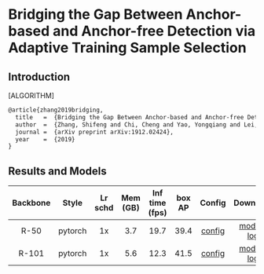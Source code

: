 # Bridging the Gap Between Anchor-based and Anchor-free Detection via Adaptive Training Sample Selection

## Introduction

[ALGORITHM]

```latex
@article{zhang2019bridging,
  title   =  {Bridging the Gap Between Anchor-based and Anchor-free Detection via Adaptive Training Sample Selection},
  author  =  {Zhang, Shifeng and Chi, Cheng and Yao, Yongqiang and Lei, Zhen and Li, Stan Z.},
  journal =  {arXiv preprint arXiv:1912.02424},
  year    =  {2019}
}
```

## Results and Models

| Backbone  | Style   | Lr schd | Mem (GB) | Inf time (fps) | box AP | Config | Download |
|:---------:|:-------:|:-------:|:--------:|:--------------:|:------:|:------:|:--------:|
| R-50      | pytorch | 1x      | 3.7      | 19.7           |  39.4  | [config](https://github.com/open-mmlab/mmdetection/tree/master/configs/atss/atss_r50_fpn_1x_coco.py) | [model](http://download.openmmlab.com/mmdetection/v2.0/atss/atss_r50_fpn_1x_coco/atss_r50_fpn_1x_coco_20200209-985f7bd0.pth) &#124; [log](http://download.openmmlab.com/mmdetection/v2.0/atss/atss_r50_fpn_1x_coco/atss_r50_fpn_1x_coco_20200209_102539.log.json) |
| R-101     | pytorch | 1x      | 5.6      | 12.3           |  41.5  | [config](https://github.com/open-mmlab/mmdetection/tree/master/configs/atss/atss_r101_fpn_1x_coco.py) | [model](http://download.openmmlab.com/mmdetection/v2.0/atss/atss_r101_fpn_1x_coco/atss_r101_fpn_1x_20200825-dfcadd6f.pth) &#124; [log](http://download.openmmlab.com/mmdetection/v2.0/atss/atss_r101_fpn_1x_coco/atss_r101_fpn_1x_20200825-dfcadd6f.log.json) |
